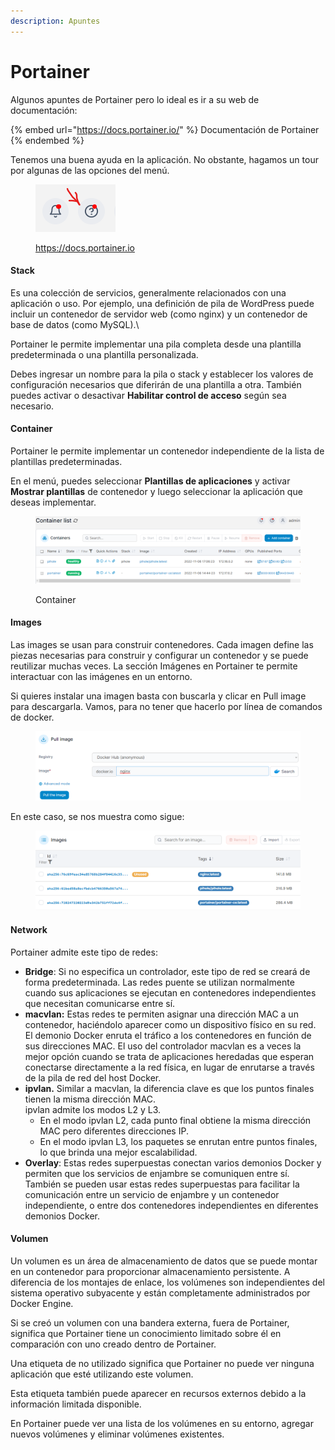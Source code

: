 ```yaml
---
description: Apuntes
---
```


# Portainer

Algunos apuntes de Portainer pero lo ideal es ir a su web de documentación:

{% embed url="https://docs.portainer.io/" %}
Documentación de Portainer
{% endembed %}

&#x20;

Tenemos una buena ayuda en la aplicación. No obstante, hagamos un tour por algunas de las opciones del menú.

<figure><img src="../../.gitbook/assets/image (216).png" alt=""><figcaption><p><a href="https://docs.portainer.io/user/docker/networks">https://docs.portainer.io</a></p></figcaption></figure>





#### **Stack**

Es una colección de servicios, generalmente relacionados con una aplicación o uso. Por ejemplo, una definición de pila de WordPress puede incluir un contenedor de servidor web (como nginx) y un contenedor de base de datos (como MySQL).\


Portainer le permite implementar una pila completa desde una plantilla predeterminada o una plantilla personalizada.

Debes ingresar un nombre para la pila o stack y establecer los valores de configuración necesarios que diferirán de una plantilla a otra. También puedes activar o desactivar **Habilitar control de acceso** según sea necesario.

#### Container

Portainer le permite implementar un contenedor independiente de la lista de plantillas predeterminadas.&#x20;

En el menú, puedes seleccionar **Plantillas de aplicaciones** y activar **Mostrar plantillas** de contenedor y luego seleccionar la aplicación que deseas implementar.

<figure><img src="../../.gitbook/assets/image (220).png" alt=""><figcaption><p>Container</p></figcaption></figure>

#### Images

Las images  se usan para construir contenedores. Cada imagen define las piezas necesarias para construir y configurar un contenedor y se puede reutilizar muchas veces. La sección Imágenes en Portainer te permite interactuar con las imágenes en un entorno.

Si quieres instalar una imagen basta con buscarla y clicar en Pull image para descargarla. Vamos, para no tener que hacerlo por línea de comandos de docker.

<figure><img src="../../.gitbook/assets/image (212).png" alt=""><figcaption></figcaption></figure>

En este caso, se nos muestra como sigue:

<figure><img src="../../.gitbook/assets/image (204).png" alt=""><figcaption></figcaption></figure>

#### Network

Portainer admite este tipo de redes:&#x20;

* **Bridge**: Si no especifica un controlador, este tipo de red se creará de forma predeterminada. Las redes puente se utilizan normalmente cuando sus aplicaciones se ejecutan en contenedores independientes que necesitan comunicarse entre sí.&#x20;
* **macvlan:** Estas redes te permiten asignar una dirección MAC a un contenedor, haciéndolo aparecer como un dispositivo físico en su red. El demonio Docker enruta el tráfico a los contenedores en función de sus direcciones MAC. El uso del controlador macvlan es a veces la mejor opción cuando se trata de aplicaciones heredadas que esperan conectarse directamente a la red física, en lugar de enrutarse a través de la pila de red del host Docker.
* **ipvlan.** Similar a macvlan, la diferencia clave es que los puntos finales tienen la misma dirección MAC. \
  ipvlan admite los modos L2 y L3.&#x20;
  * En el modo ipvlan L2, cada punto final obtiene la misma dirección MAC pero diferentes direcciones IP.&#x20;
  * En el modo ipvlan L3, los paquetes se enrutan entre puntos finales, lo que brinda una mejor escalabilidad.
* **Overlay**: Estas redes superpuestas conectan varios demonios Docker y permiten que los servicios de enjambre se comuniquen entre sí. También se pueden usar estas redes superpuestas para facilitar la comunicación entre un servicio de enjambre y un contenedor independiente, o entre dos contenedores independientes en diferentes demonios Docker.

#### Volumen&#x20;

Un volumen es un área de almacenamiento de datos que se puede montar en un contenedor para proporcionar almacenamiento persistente. A diferencia de los montajes de enlace, los volúmenes son independientes del sistema operativo subyacente y están completamente administrados por Docker Engine.

Si se creó un volumen con una bandera externa, fuera de Portainer, significa que Portainer tiene un conocimiento limitado sobre él en comparación con uno creado dentro de Portainer.&#x20;

Una etiqueta de no utilizado significa que Portainer no puede ver ninguna aplicación que esté utilizando este volumen.&#x20;

Esta etiqueta también puede aparecer en recursos externos debido a la información limitada disponible.&#x20;

En Portainer puede ver una lista de los volúmenes en su entorno, agregar nuevos volúmenes y eliminar volúmenes existentes.



